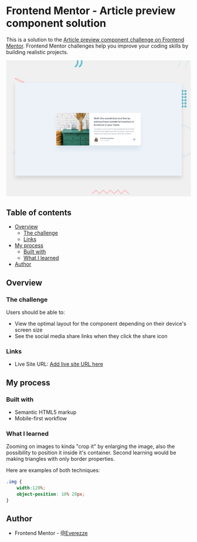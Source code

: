 # Frontend Mentor - Article preview component solution

This is a solution to the [Article preview component challenge on Frontend Mentor](https://www.frontendmentor.io/challenges/article-preview-component-dYBN_pYFT). Frontend Mentor challenges help you improve your coding skills by building realistic projects. 

![Design preview for the Article preview component coding challenge](./design/desktop-preview.jpg)

## Table of contents

- [Overview](#overview)
  - [The challenge](#the-challenge)
  - [Links](#links)
- [My process](#my-process)
  - [Built with](#built-with)
  - [What I learned](#what-i-learned)
- [Author](#author)

## Overview

### The challenge

Users should be able to:

- View the optimal layout for the component depending on their device's screen size
- See the social media share links when they click the share icon

### Links

- Live Site URL: [Add live site URL here](https://your-live-site-url.com)

## My process

### Built with

- Semantic HTML5 markup
- Mobile-first workflow

### What I learned
Zooming on images to kinda "crop it" by enlarging the image, also the possibility to position it inside
it's container.
Second learning would be making triangles with only border properties.

Here are examples of both techniques:
```css
.img {
    width:120%;
    object-position: 10% 20px;
}
```
## Author

- Frontend Mentor - [@Everezze](https://www.frontendmentor.io/profile/Everezze)
